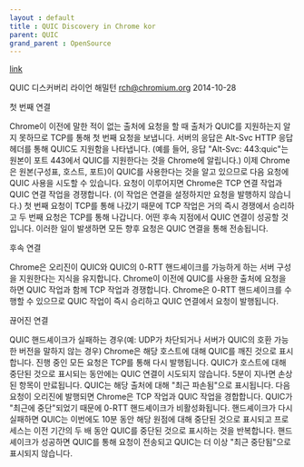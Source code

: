 ```yaml
---
layout : default
title : QUIC Discovery in Chrome kor
parent: QUIC
grand_parent : OpenSource
---
```


[link](https://docs.google.com/document/d/1i4m7DbrWGgXafHxwl8SwIusY2ELUe8WX258xt2LFxPM/edit#)

QUIC 디스커버리
라이언 해밀턴 <rch@chromium.org>
2014-10-28

첫 번째 연결

Chrome이 이전에 말한 적이 없는 출처에 요청을 할 때 출처가 QUIC를 지원하는지 알지 못하므로 TCP를 통해 첫 번째 요청을 보냅니다. 서버의 응답은 Alt-Svc HTTP 응답 헤더를 통해 QUIC도 지원함을 나타냅니다. (예를 들어, 응답 "Alt-Svc: 443:quic"는 원본이 포트 443에서 QUIC를 지원한다는 것을 Chrome에 알립니다.) 이제 Chrome은 원본(구성표, 호스트, 포트)이 QUIC를 사용한다는 것을 알고 있으므로 다음 요청에 QUIC 사용을 시도할 수 있습니다. 요청이 이루어지면 Chrome은 TCP 연결 작업과 QUIC 연결 작업을 경쟁합니다. (이 작업은 연결을 설정하지만 요청을 발행하지 않습니다.) 첫 번째 요청이 TCP를 통해 나갔기 때문에 TCP 작업은 거의 즉시 경쟁에서 승리하고 두 번째 요청은 TCP를 통해 나갑니다. 어떤 후속 지점에서 QUIC 연결이 성공할 것입니다. 이러한 일이 발생하면 모든 향후 요청은 QUIC 연결을 통해 전송됩니다.

후속 연결

Chrome은 오리진이 QUIC와 QUIC의 0-RTT 핸드셰이크를 가능하게 하는 서버 구성을 지원한다는 지식을 유지합니다. Chrome이 이전에 QUIC를 사용한 출처에 요청을 하면 QUIC 작업과 함께 TCP 작업과 경쟁합니다. Chrome은 0-RTT 핸드셰이크를 수행할 수 있으므로 QUIC 작업이 즉시 승리하고 QUIC 연결에서 요청이 발행됩니다.


끊어진 연결

QUIC 핸드셰이크가 실패하는 경우(예: UDP가 차단되거나 서버가 QUIC의 호환 가능한 버전을 말하지 않는 경우) Chrome은 해당 호스트에 대해 QUIC를 깨진 것으로 표시합니다. 진행 중인 모든 요청은 TCP를 통해 다시 발행됩니다. QUIC가 호스트에 대해 중단된 것으로 표시되는 동안에는 QUIC 연결이 시도되지 않습니다. 5분이 지나면 손상된 항목이 만료됩니다. QUIC는 해당 출처에 대해 "최근 파손됨"으로 표시됩니다. 다음 요청이 오리진에 발행되면 Chrome은 TCP 작업과 QUIC 작업을 경합합니다. QUIC가 "최근에 중단"되었기 때문에 0-RTT 핸드셰이크가 비활성화됩니다. 핸드셰이크가 다시 실패하면 QUIC는 이번에도 10분 동안 해당 원점에 대해 중단된 것으로 표시되고 프로세스는 이전 기간의 두 배 동안 QUIC를 중단된 것으로 표시하는 것을 반복합니다. 핸드셰이크가 성공하면 QUIC를 통해 요청이 전송되고 QUIC는 더 이상 "최근 중단됨"으로 표시되지 않습니다.